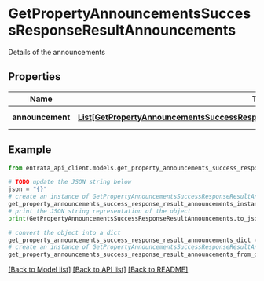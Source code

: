 # GetPropertyAnnouncementsSuccessResponseResultAnnouncements

Details of the announcements

## Properties

Name | Type | Description | Notes
------------ | ------------- | ------------- | -------------
**announcement** | [**List[GetPropertyAnnouncementsSuccessResponseResultAnnouncementsAnnouncementInner]**](GetPropertyAnnouncementsSuccessResponseResultAnnouncementsAnnouncementInner.md) | List of announcements | 

## Example

```python
from entrata_api_client.models.get_property_announcements_success_response_result_announcements import GetPropertyAnnouncementsSuccessResponseResultAnnouncements

# TODO update the JSON string below
json = "{}"
# create an instance of GetPropertyAnnouncementsSuccessResponseResultAnnouncements from a JSON string
get_property_announcements_success_response_result_announcements_instance = GetPropertyAnnouncementsSuccessResponseResultAnnouncements.from_json(json)
# print the JSON string representation of the object
print(GetPropertyAnnouncementsSuccessResponseResultAnnouncements.to_json())

# convert the object into a dict
get_property_announcements_success_response_result_announcements_dict = get_property_announcements_success_response_result_announcements_instance.to_dict()
# create an instance of GetPropertyAnnouncementsSuccessResponseResultAnnouncements from a dict
get_property_announcements_success_response_result_announcements_from_dict = GetPropertyAnnouncementsSuccessResponseResultAnnouncements.from_dict(get_property_announcements_success_response_result_announcements_dict)
```
[[Back to Model list]](../README.md#documentation-for-models) [[Back to API list]](../README.md#documentation-for-api-endpoints) [[Back to README]](../README.md)


